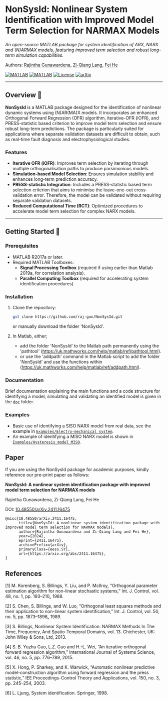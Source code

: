 # NonSysId: Nonlinear System Identification with Improved Model Term Selection for NARMAX Models  
*An open-source MATLAB package for system identification of ARX, NARX and (N)ARMAX models, featuring improved term selection and robust long-term simulation capabilities.*

Authors: [Rajintha Gunawardena](https://github.com/raj-gun), [Zi-Qiang Lang](https://sheffield.ac.uk/eee/people/academic-staff/zi-qiang-lang), [Fei He](https://github.com/feihelab)

[![MATLAB](https://img.shields.io/badge/MATLAB-R2017a-blue)](https://www.mathworks.com/products/matlab.html) 
[![MATLAB](https://img.shields.io/badge/MATLAB-R2023b-blue)](https://www.mathworks.com/products/matlab.html) 
[![License](https://img.shields.io/badge/License-BSD_3--Clause-orange.svg)](https://opensource.org/licenses/BSD-3-Clause)
[![arXiv](https://img.shields.io/badge/arXiv-1234.56789-b31b1b.svg)](https://doi.org/10.48550/arXiv.2411.16475)


---

## Overview 📖  
**NonSysId** is a MATLAB package designed for the identification of nonlinear dynamic systems using (N)AR(MA)X models. It incorporates an enhanced Orthogonal Forward Regression (OFR) algorithm, iterative-OFR (iOFR), and PRESS-statistic based criterion to improve model term selection and ensure robust long-term predictions. The package is particularly suited for applications where separate validation datasets are difficult to obtain, such as real-time fault diagnosis and electrophysiological studies.

### Features  
- **Iterative OFR (iOFR)**: Improves term selection by iterating through multiple orthogonalisation paths to produce parsimonious models.  
- **Simulation-based Model Selection**: Ensures simulation stability and enhances long-term prediction accuracy.  
- **PRESS-statistic Integration**: Includes a PRESS-statistic based term selection criterion that aims to minimise the leave-one-out cross-validation error. Therefore, the model can be validated without requiring separate validation datasets.  
- **Reduced Computational Time (RCT)**: Optimized procedures to accelerate model term selection for complex NARX models.  

---

## Getting Started 🚀  

### Prerequisites  
- MATLAB R2017a or later.  
- Required MATLAB Toolboxes:  
  - **Signal Processing Toolbox** (required if using earlier than Matlab 2019a, for correlation analysis).
  - **Parallel Computing Toolbox** (required for accelerating system identification procedures).

### Installation  
1. Clone the repository:  
   ```bash
   git clone https://github.com/raj-gun/NonSysId.git
   ```
   or manually download the folder 'NonSysId'.
   
2. In Matlab, either;
    - add the folder 'NonSysId' to the Matlab path permanently using the 'pathtool' (https://uk.mathworks.com/help/matlab/ref/pathtool.html).
    - or use the 'addpath' command in the Matlab script to add the folder 'NonSysId' and use the functions within (https://uk.mathworks.com/help/matlab/ref/addpath.html).

### Documentation
Brief documentation explaining the main functions and a code structure for identifying a model, simulating and validating an identified model is given in the [`doc`](/doc) folder.

### Examples
- Basic use of identifying a SISO NARX model from real data, see the example in [`Examples/Electro-mechanical system`](Examples/Electro-mechanical_system/).
- An example of identifying a MISO NARX model is shown in [`Examples/Hysteresis_model_MISO`](Examples/Hysteresis_model_MISO).

## Paper

If you are using the NonSysId package for academic purposes, kindly reference our pre-print paper as follows:

**NonSysId: A nonlinear system identification package with improved model term selection for NARMAX models**

Rajintha Gunawardena, Zi-Qiang Lang, Fei He

DOI: [10.48550/arXiv.2411.16475](https://doi.org/10.48550/arXiv.2411.16475)

```
@misc{10.48550/arXiv.2411.16475,
      title={NonSysId: A nonlinear system identification package with improved model term selection for NARMAX models}, 
      author={Rajintha Gunawardena and Zi-Qiang Lang and Fei He},
      year={2024},
      eprint={2411.16475},
      archivePrefix={arXiv},
      primaryClass={eess.SY},
      url={https://arxiv.org/abs/2411.16475}, 
}
```      

## References
[1] M. Korenberg, S. Billings, Y. Liu, and P. McIlroy, “Orthogonal parameter estimation algorithm for non-linear stochastic systems,” Int. J. Control, vol. 48, no. 1, pp. 193–210„ 1988.

[2] S. Chen, S. Billings, and W. Luo, “Orthogonal least squares methods and their application to non-linear system identification,” Int. J. Control, vol. 50, no. 5, pp. 1873–1896„ 1989.

[3] S. Billings, Nonlinear System Identification: NARMAX Methods In The Time, Frequency, And Spatio-Temporal Domains, vol. 13. Chichester, UK: John Wiley & Sons, Ltd, 2013.

[4] S. B. Yuzhu Guo, L.Z. Guo and H.-L. Wei, “An iterative orthogonal forward regression algorithm,” International Journal of Systems Science, vol. 46, no. 5, pp. 776–789, 2015.

[5] X. Hong, P. Sharkey, and K. Warwick, “Automatic nonlinear predictive model-construction algorithm using forward regression and the press statistic,” IEE Proceedings-Control Theory and Applications, vol. 150, no. 3, pp. 245–254, 2003.

[6] L. Ljung, System identification. Springer, 1998.


